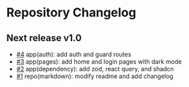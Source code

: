 # Repository Changelog

<!--
Changelog Format
- [#issue number](link to issue) {issue title}

NOTE: all lowercase and no ending punctuation marks
-->

## Next release v1.0

- [#4](https://github.com/cyril-deguzman/ntzwlt/issues/4) app(auth): add auth and guard routes
- [#3](https://github.com/cyril-deguzman/ntzwlt/issues/3) app(pages): add home and login pages with dark mode
- [#2](https://github.com/cyril-deguzman/ntzwlt/issues/2) app(dependency): add zod, react query, and shadcn
- [#1](https://github.com/cyril-deguzman/ntzwlt/issues/1) repo(markdown): modify readme and add changelog
